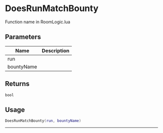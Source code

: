 # DoesRunMatchBounty

Function name in RoomLogic.lua

## Parameters

| Name       | Description |
| ---------- | ----------- |
| run        |             |
| bountyName |             |

## Returns

`bool`

## Usage

```lua
DoesRunMatchBounty(run, bountyName)
```

---
